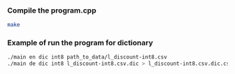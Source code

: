 ### Compile the program.cpp
```bash
make
```

### Example of run the program for dictionary
```bash
./main en dic int8 path_to_data/l_discount-int8.csv 
./main de dic int8 l_discount-int8.csv.dic > l_discount-int8.csv.dic.csv
```
